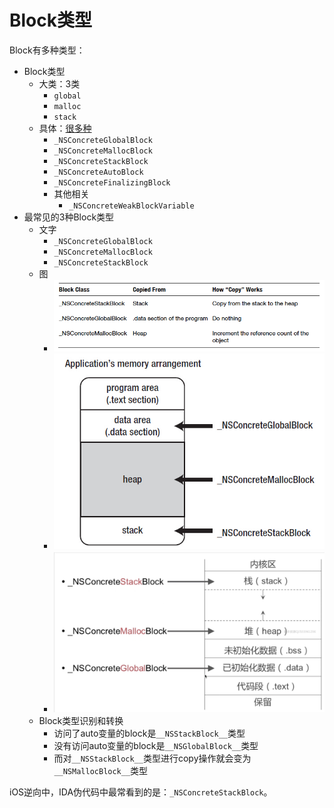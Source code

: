 # Block类型

Block有多种类型：

* Block类型
  * 大类：3类
    * `global`
    * `malloc`
    * `stack`
  * 具体：[很多种](https://opensource.apple.com/source/libclosure/libclosure-79/data.m.auto.html)
    * `_NSConcreteGlobalBlock`
    * `_NSConcreteMallocBlock`
    * `_NSConcreteStackBlock`
    * `_NSConcreteAutoBlock`
    * `_NSConcreteFinalizingBlock`
    * 其他相关
      * `_NSConcreteWeakBlockVariable`
* 最常见的3种Block类型
  * 文字
    * `_NSConcreteGlobalBlock`
    * `_NSConcreteMallocBlock`
    * `_NSConcreteStackBlock`
  * 图
    * ![block_type_3_types_diff](../../assets/img/block_type_3_types_diff.png)
    * ![block_type_3_types_mem](../../assets/img/block_type_3_types_mem.jpg)
    * ![block_type_3_types_area](../../assets/img/block_type_3_types_area.png)
  * Block类型识别和转换
    * 访问了auto变量的block是`__NSStackBlock__`类型
    * 没有访问auto变量的block是`__NSGlobalBlock__`类型
    * 而对`__NSStackBlock__`类型进行copy操作就会变为`__NSMallocBlock__`类型

iOS逆向中，IDA伪代码中最常看到的是：`_NSConcreteStackBlock`。
